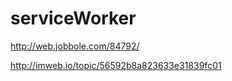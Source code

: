 # serviceWorker

http://web.jobbole.com/84792/



http://imweb.io/topic/56592b8a823633e31839fc01











